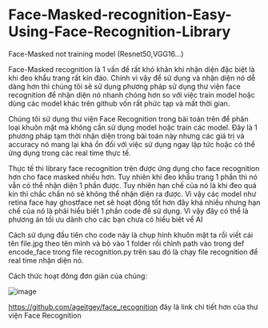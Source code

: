 # Face-Masked-recognition-Easy-Using-Face-Recognition-Library
Face-Masked not training model (Resnet50,VGG16...)

Face-Masked recognition là 1 vấn đề rất khó khăn khi nhận diện đặc biệt là khi đeo khẩu trang rất kín đáo. Chính vì vậy để sử dụng và nhận diện nó dễ dàng hơn thì chúng tôi sẽ sử dụng phương pháp sử dụng thư viện face recognition để nhận diện nó nhanh chóng hơn so với việc train model hoặc dùng các model khác trên github vốn rất phức tạp và mất thời gian. 
 
 
Chúng tôi sử dụng thư viện Face Recognition trong bài toán trên để phân loại khuôn mặt mà không cần sử dụng model hoặc train các model. Đây là 1 phương pháp tạm thời nhận diện trong bài toán này nhưng các giá trị và accuracy nó mang lại khá ổn đối với việc sử dụng ngay lập tức hoặc có thể ứng dụng trong các real time thực tế.

Thực tế thì library face recognition trên được ứng dụng cho face recognition hơn cho face masked nhiều hơn. Tuy nhiên khi đeo khẩu trang 1 phần thì nó vẫn có thể nhận diện 1 phần được. Tuy nhiên hạn chế của nó là khi đeo quá kín thì chắc chắn nó sẽ không thể nhận diện ra được. Vì vậy các model như retina face hay ghostface net sẽ hoạt động tốt hơn đây khá nhiều nhưng hạn chế của nó là phải hiểu biết 1 phần code để sử dụng. Vì vậy đây có thể là phương án tối ưu dành cho các bạn chưa có hiểu biêt vể AI

Cách sử dụng đầu tiên cho code này là chụp hình khuôn mặt ta rồi viết cái tên file.jpg theo tên mình và bỏ vào 1 folder rồi chình path vào trong def encode_face trong file recognition.py trên sau đó là chạy file recognition để real time nhận diện nó.

Cách thức hoạt đông đơn giản của chúng:

![image](https://github.com/Luan220703/Face-Masked-recognition/assets/125823474/e6221b64-248f-43ce-ade4-c11567948967)

https://github.com/ageitgey/face_recognition đây là link chi tiết hơn của thư viện Face Recognition









